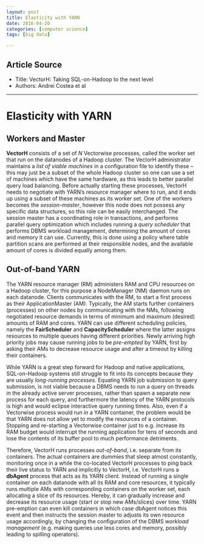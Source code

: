 ```yaml
---
layout: post
title: Elasticity with YARN
date: 2016-04-20
categories: [computer science]
tags: [big data]

---
```


## Article Source
* Title: VectorH: Taking SQL-on-Hadoop to the next level
* Authors: Andrei Costea et al

---

# Elasticity with YARN

## Workers and Master
 
**VectorH** consists of a set of *N* Vectorwise processes, called the worker set that run on the datanodes of a Hadoop cluster. 
The VectorH administrator maintains a *list of viable machines* in a configuration file to identify these – this may just be a subset of the whole Hadoop cluster so one can use a set of machines which have the same hardware, as this leads to better parallel query load balancing. Before actually starting these processes, VectorH needs to negotiate with YARN’s resource manager where to run, and it ends up using a subset of these machines as its worker set. 
One of the workers becomes the *session-master*, however this node does not possess any specific data structures, so this role can be easily interchanged. The session master has a coordinating role in transactions, and performs parallel query optimization which includes running a *query scheduler* that performs DBMS workload management, determining the amount of cores and memory it can use. Currently, this is done using a policy where table partition scans are performed at their responsible nodes, and the available amount of cores is divided equally among them.

## Out-of-band YARN 

The YARN resource manager (RM) administers RAM and CPU resources on a Hadoop cluster, for this purpose a NodeManager (NM) daemon runs
on each datanode. Clients communicates with the RM, to start a first process as their ApplicationMaster (AM). Typically, the AM starts further containers (processes) on other nodes by communicating with the NMs, following negotiated resource demands in terms of minimum and maximum (desired) amounts of RAM and cores. YARN can use different scheduling policies, namely the **FairScheduler** and **CapacityScheduler** where the latter assigns resources to multiple queues having different priorities. Newly arriving high priority jobs may cause running jobs to be *pre-empted* by YARN, first by asking their AMs to decrease resource usage and after a timeout by killing their containers.

While YARN is a great step forward for Hadoop and native applications, SQL-on-Hadoop systems still struggle to fit into its concepts because they are usually *long-running processes*. Equating YARN job submission to query submission, is not viable because a DBMS needs to run a query on threads in the already active server processes, rather than spawn a separate new process for each query, and furthermore the latency of the YARN protocols is high and would eclipse interactive query running times. Also, even if a Vectorwise process would run in a YARN container, the problem would be that YARN does not allow yet to modify the resources of a container. Stopping and re-starting a Vectorwise container just to e.g. increase its RAM budget would interrupt the running application for tens of seconds and lose the contents of its buffer pool to much performance detriments.

Therefore, VectorH runs processes *out-of-band*, i.e. separate from its containers. The actual containers are dummies that sleep almost constantly, monitoring once in a while the co-located VectorH processes to ping back their live status to YARN and implicitly to VectorH, i.e. VectorH runs a **dbAgent** process that acts as its YARN client. Instead of running a single container on each datanode with all its RAM and core resources, it typically runs multiple AMs with corresponding containers on the worker set, each allocating a slice of its resources. Hereby, it can gradually increase and decrease its resource usage (start or stop new AMs/slices) over time. YARN pre-emption can even kill containers in which case dbAgent notices this event and then instructs the session master to adjusts its own resource usage accordingly, by changing the configuration of the DBMS *workload management* (e.g. making queries use less cores and memory, possibly leading to spilling operators).